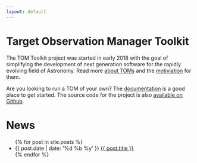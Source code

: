 ```yaml
---
layout: default
---
```


# Target Observation Manager Toolkit

The TOM Toolkit project was started in early 2018 with the goal of simplifying
the development of next generation software for the rapidly evolving field
of Astronomy. Read more [about TOMs](/about) and the [motiviation](/about)
for them.

Are you looking to run a TOM of your own? The [documentation](/docs/)
is a good place to get started. The source code for the project
is also [available on Github](https://github.com/tomtoolkit).

# News
<ul class="post-list">
  {% for post in site.posts %}
    <li>
      {{ post.date | date: '%d %b %y' }} <a href="{{ post.url }}"> {{ post.title }}</a>
    </li>
  {% endfor %}
</ul>

